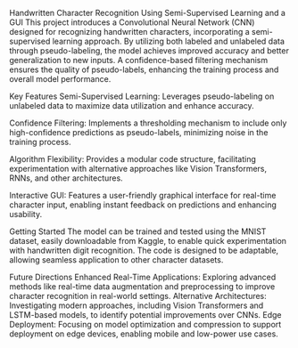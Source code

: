 Handwritten Character Recognition Using Semi-Supervised Learning and a GUI
This project introduces a Convolutional Neural Network (CNN) designed for recognizing handwritten characters, incorporating a semi-supervised learning approach. By utilizing both labeled and unlabeled data through pseudo-labeling, the model achieves improved accuracy and better generalization to new inputs. A confidence-based filtering mechanism ensures the quality of pseudo-labels, enhancing the training process and overall model performance.

Key Features
Semi-Supervised Learning: Leverages pseudo-labeling on unlabeled data to maximize data utilization and enhance accuracy.

Confidence Filtering: Implements a thresholding mechanism to include only high-confidence predictions as pseudo-labels, minimizing noise in the training process.

Algorithm Flexibility: Provides a modular code structure, facilitating experimentation with alternative approaches like Vision Transformers, RNNs, and other architectures.

Interactive GUI: Features a user-friendly graphical interface for real-time character input, enabling instant feedback on predictions and enhancing usability.

Getting Started
The model can be trained and tested using the MNIST dataset, easily downloadable from Kaggle, to enable quick experimentation with handwritten digit recognition. The code is designed to be adaptable, allowing seamless application to other character datasets.

Future Directions
Enhanced Real-Time Applications: Exploring advanced methods like real-time data augmentation and preprocessing to improve character recognition in real-world settings.
Alternative Architectures: Investigating modern approaches, including Vision Transformers and LSTM-based models, to identify potential improvements over CNNs.
Edge Deployment: Focusing on model optimization and compression to support deployment on edge devices, enabling mobile and low-power use cases.
